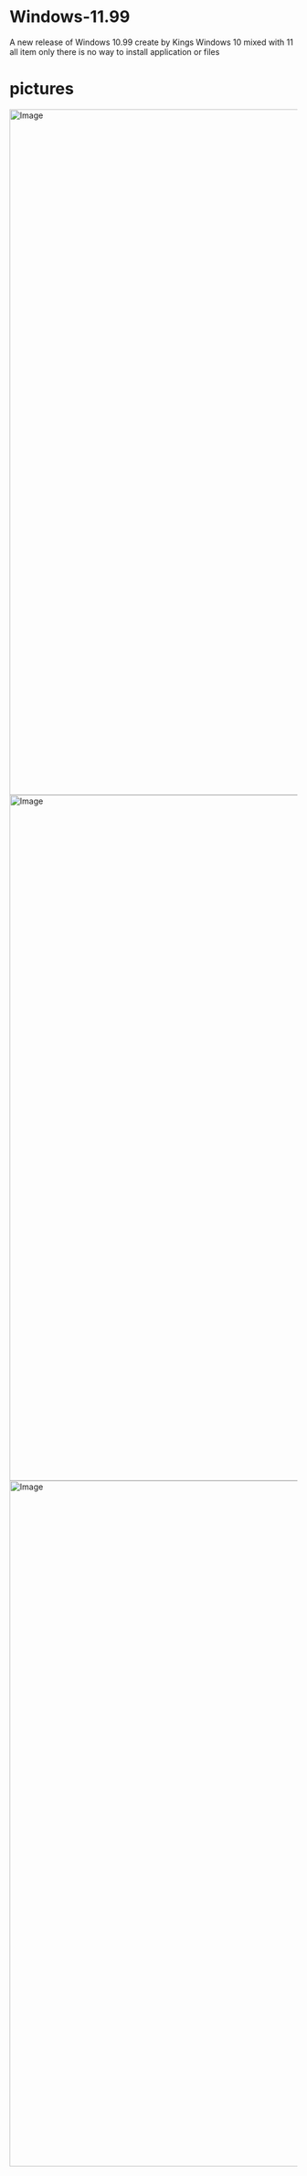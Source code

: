 # Windows-11.99
A new release of Windows 10.99 create by Kings Windows 10 mixed with 11 all item only there is no way to install application or files 

# pictures
<img width="1920" height="1200" alt="Image" src="https://github.com/user-attachments/assets/19c2b400-8951-4807-b89f-adecf1717cbf" />

<img width="1920" height="1200" alt="Image" src="https://github.com/user-attachments/assets/750cdd24-49d8-488f-b428-7c0339dcc9be" />

<img width="1920" height="1200" alt="Image" src="https://github.com/user-attachments/assets/6cc9afd7-f523-4b4f-9f21-d80b911c3a07" />
